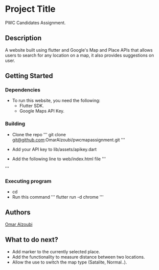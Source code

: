 # Project Title

PWC Candidates Assignment.

## Description

A website built using flutter and Google's Map and Place APIs that allows users to search for any location on a map, it also provides suggestions on user.
## Getting Started

### Dependencies

* To run this website, you need the following:
    - Flutter SDK.
    - Google Maps API Key.

### Building

* Clone the repo
'''
git clone git@github.com:OmarAlzoubi/pwcmapassignment.git
'''
* Add your API key to lib/assets/apikey.dart

* Add the following line to web/index.html file
'''
<script src="https://maps.googleapis.com/maps/api/js?key=YOURAPIKEY"></script>
'''


### Executing program

* cd <pwcmapassignment>
* Run this command
'''
flutter run -d chrome 
'''

## Authors

[Omar Alzoubi](https://www.linkedin.com/in/omar-alzoubi-823507217/)



## What to do next?

* Add marker to the currently selected place.
* Add the functionality to measure distance between two locations.
* Allow the use to switch the map type (Satalite, Normal..).
